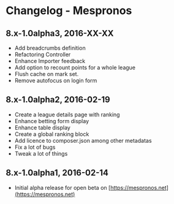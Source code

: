 # Changelog - Mespronos 
## 8.x-1.0alpha3, 2016-XX-XX
  - Add breadcrumbs definition
  - Refactoring Controller
  - Enhance Importer feedback
  - Add option to recount points for a whole league
  - Flush cache on mark set.
  - Remove autofocus on login form
  
## 8.x-1.0alpha2, 2016-02-19
  - Create a league details page with ranking
  - Enhance betting form display 
  - Enhance table display
  - Create a global ranking block 
  - Add licence to composer.json among other metadatas
  - Fix a lot of bugs
  - Tweak a lot of things
  
## 8.x-1.0alpha1, 2016-02-14
  - Initial alpha release for open beta on [https://mespronos.net](https://mespronos.net)